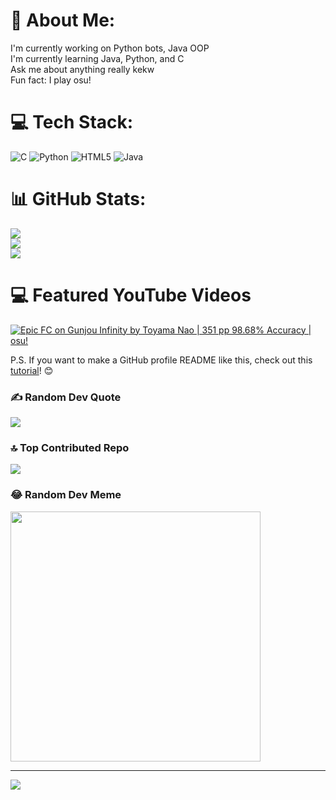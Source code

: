 # 💫 About Me:
I'm currently working on Python bots, Java OOP<br>I'm currently learning Java, Python, and C<br>Ask me about anything really kekw<br>Fun fact: I play osu!


# 💻 Tech Stack:
![C](https://img.shields.io/badge/c-%2300599C.svg?style=for-the-badge&logo=c&logoColor=white) ![Python](https://img.shields.io/badge/python-3670A0?style=for-the-badge&logo=python&logoColor=ffdd54) ![HTML5](https://img.shields.io/badge/html5-%23E34F26.svg?style=for-the-badge&logo=html5&logoColor=white) ![Java](https://img.shields.io/badge/java-%23ED8B00.svg?style=for-the-badge&logo=openjdk&logoColor=white)
# 📊 GitHub Stats:
![](https://github-readme-stats.vercel.app/api?username=aucs0n&theme=dark&hide_border=false&include_all_commits=true&count_private=true)<br/>
![](https://github-readme-streak-stats.herokuapp.com/?user=aucs0n&theme=dark&hide_border=false)<br/>
![](https://github-readme-stats.vercel.app/api/top-langs/?username=aucs0n&theme=dark&hide_border=false&include_all_commits=true&count_private=true&layout=compact)

# 💻 Featured YouTube Videos
<!-- YouTube video cards from https://github.com/DenverCoder1/github-readme-youtube-cards -->
<!-- If you want to display the latest videos, then simply follow the instructions in the above repo. -->
<!-- If you however want to select which videos display, then you can manually generate the video link by changing the below parameters in angle brackets. -->
<!-- https://ytcards.demolab.com/?id=<video ID>&title=<video+title>&lang=en&timestamp=<video publish date in Unix time format>&background_color=%230d1117&title_color=%23ffffff&stats_color=%23dedede&max_title_lines=1&width=250&border_radius=5&duration=<video duration in seconds> "<video title>") -->
<!-- BEGIN YOUTUBE-CARDS -->
[![Epic FC on Gunjou Infinity by Toyama Nao | 351 pp 98.68% Accuracy | osu!](https://ytcards.demolab.com/?id=q6e1IVrWIM8&title=Epic+FC+on+Gunjou+Infinity+by+Toyama+Nao+|+351+pp+98.68%+Accuracy+|+osu!&lang=en&timestamp=1716163200&background_color=%230d1117&title_color=%23ffffff&stats_color=%23dedede&max_title_lines=1&width=250&border_radius=5&duration=436 "Epic FC on Gunjou Infinity by Toyama Nao | 351 pp 98.68% Accuracy | osu!")]([https://youtu.be/Wjj21p3tvcg?si=b7QYksN87h0wsGpQ](https://youtu.be/q6e1IVrWIM8?si=WwKGzbuFsyp5xLd1))

<!-- END YOUTUBE-CARDS -->

P.S. If you want to make a GitHub profile README like this, check out this [tutorial](https://youtu.be/DWFs6aqknqw?si=oX-In0gOUUZiqINh)! 😊

### ✍️ Random Dev Quote
![](https://quotes-github-readme.vercel.app/api?type=horizontal&theme=radical)

### 🔝 Top Contributed Repo
![](https://github-contributor-stats.vercel.app/api?username=aucs0n&limit=5&theme=dark&combine_all_yearly_contributions=true)

### 😂 Random Dev Meme
<img src='https://memer-new.vercel.app/' style="height: 400px;"/>

---
[![](https://visitcount.itsvg.in/api?id=aucs0n&icon=0&color=0)](https://visitcount.itsvg.in)

<!-- Proudly created with GPRM ( https://gprm.itsvg.in ) -->
